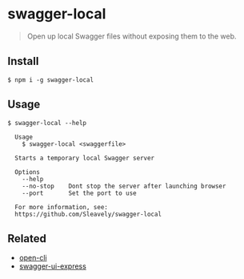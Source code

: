 # swagger-local

> Open up local Swagger files without exposing them to the web.

## Install

```
$ npm i -g swagger-local
```

## Usage

```
$ swagger-local --help

  Usage
    $ swagger-local <swaggerfile>

  Starts a temporary local Swagger server

  Options
    --help
    --no-stop    Dont stop the server after launching browser
    --port       Set the port to use

  For more information, see:
  https://github.com/Sleavely/swagger-local
```

## Related

- [open-cli](https://github.com/sindresorhus/open-cli)
- [swagger-ui-express](https://github.com/scottie1984/swagger-ui-express)
